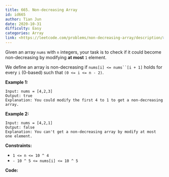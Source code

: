 ```yaml
---
title: 665. Non-decreasing Array
id: id665
author: Tian Jun
date: 2020-10-31
difficulty: Easy
categories: Array
link: <https://leetcode.com/problems/non-decreasing-array/description/>
---
```


Given an array `nums` with `n` integers, your task is to check if it could
become non-decreasing by modifying **at most** `1` element.

We define an array is non-decreasing if `nums[i] <= nums``[i + 1]` holds for
every `i` (0-based) such that `(0 <= i <= n - 2)`.



**Example 1:**
            
	Input: nums = [4,2,3]    
	Output: true    
	Explanation: You could modify the first 4 to 1 to get a non-decreasing array.    

**Example 2:**
            
	Input: nums = [4,2,1]    
	Output: false    
	Explanation: You can't get a non-decreasing array by modify at most one element.    



**Constraints:**

  * `1 <= n <= 10 ^ 4`
  * `- 10 ^ 5 <= nums[i] <= 10 ^ 5`


**Code:**
